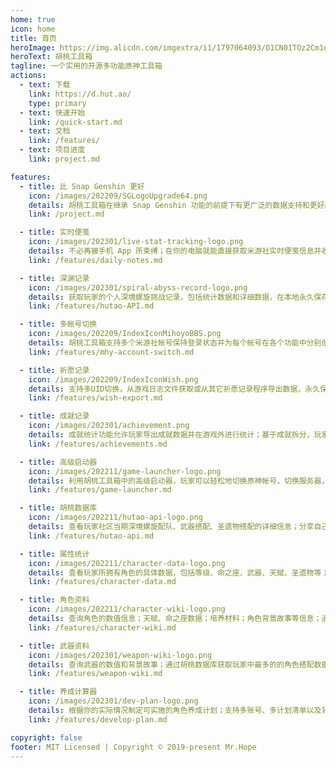 ```yaml
---
home: true
icon: home
title: 首页
heroImage: https://img.alicdn.com/imgextra/i1/1797064093/O1CN01TOz2Cm1g6du5e8Hml_!!1797064093.png
heroText: 胡桃工具箱
tagline: 一个实用的开源多功能原神工具箱
actions:
  - text: 下载
    link: https://d.hut.ao/
    type: primary
  - text: 快速开始
    link: /quick-start.md
  - text: 文档
    link: /features/
  - text: 项目进度
    link: project.md

features:
  - title: 比 Snap Genshin 更好
    icon: /images/202209/SGLogoUpgrade64.png
    details: 胡桃工具箱在继承 Snap Genshin 功能的前提下有更广泛的数据支持和更好的客户端性能表现
    link: /project.md

  - title: 实时便笺
    icon: /images/202301/live-stat-tracking-logo.png
    details: 不必再被手机 App 所束缚；在你的电脑就能直接获取米游社实时便笺信息并收到 Windows 原生通知提示
    link: /features/daily-notes.md

  - title: 深渊记录
    icon: /images/202301/spiral-abyss-record-logo.png
    details: 获取玩家的个人深境螺旋挑战记录，包括统计数据和详细数据，在本地永久保存往期深境螺旋挑战记录
    link: /features/hutao-API.md

  - title: 多帐号切换
    icon: /images/202209/IndexIconMihoyoBBS.png
    details: 胡桃工具箱支持多个米游社帐号保持登录状态并为每个帐号在各个功能中分别创建档案，玩家可以轻松管理他们的多个帐号
    link: /features/mhy-account-switch.md

  - title: 祈愿记录
    icon: /images/202209/IndexIconWish.png
    details: 支持多UID切换，从游戏日志文件获取或从其它祈愿记录程序导出数据，永久保留玩家的祈愿记录
    link: /features/wish-export.md

  - title: 成就记录
    icon: /images/202301/achievement.png
    details: 成就统计功能允许玩家导出成就数据并在游戏外进行统计；基于成就拆分，玩家可以对隐藏成就的阶段性目标进行管理
    link: /features/achievements.md

  - title: 高级启动器
    icon: /images/202211/game-launcher-logo.png
    details: 利用胡桃工具箱中的高级启动器，玩家可以轻松地切换原神帐号，切换服务器，修改游戏窗口设置并进一步探索更多高级功能
    link: /features/game-launcher.md

  - title: 胡桃数据库
    icon: /images/202211/hutao-api-logo.png
    details: 查看玩家社区当期深境螺旋配队、武器搭配、圣遗物搭配的详细信息；分享自己的深境螺旋阵容配置
    link: /features/hutao-api.md

  - title: 属性统计
    icon: /images/202211/character-data-logo.png
    details: 查看玩家所拥有角色的具体数据，包括等级、命之座、武器、天赋、圣遗物等；自动计算圣遗物评分和双爆评分
    link: /features/character-data.md

  - title: 角色资料
    icon: /images/202211/character-wiki-logo.png
    details: 查询角色的数值信息；天赋、命之座数据；培养材料；角色背景故事等信息；通过胡桃数据库获取玩家中最多的武器和圣遗物搭配方案
    link: /features/character-wiki.md

  - title: 武器资料
    icon: /images/202301/weapon-wiki-logo.png
    details: 查询武器的数值和背景故事；通过胡桃数据库获取玩家中最多的的角色搭配数据
    link: /features/weapon-wiki.md

  - title: 养成计算器
    icon: /images/202301/dev-plan-logo.png
    details: 根据你的实际情况制定可实施的角色养成计划；支持多账号、多计划清单以及背包物品记录
    link: /features/develop-plan.md

copyright: false
footer: MIT Licensed | Copyright © 2019-present Mr.Hope
---
```

<iframe
:src="$withBase('/markmap/zh.html')"
width="100%"
height="400"
frameborder="0"
scrolling="No"
leftmargin="0"
topmargin="0"
/>

